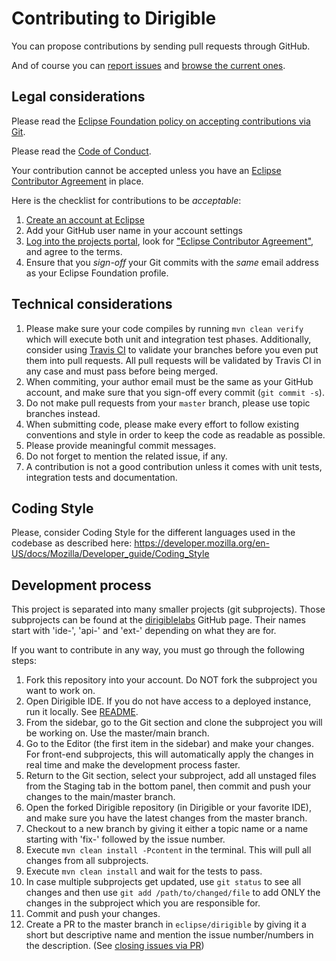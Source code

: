 # Contributing to Dirigible

You can propose contributions by sending pull requests through GitHub.

And of course you can [report issues](https://github.com/eclipse/dirigible/issues/new) and [browse the current ones](https://github.com/eclipse/dirigible/issues).

## Legal considerations

Please read the [Eclipse Foundation policy on accepting contributions via Git](https://wiki.eclipse.org/Development_Resources/Contributing_via_Git).

Please read the [Code of Conduct](CODE_OF_CONDUCT.md).


Your contribution cannot be accepted unless you have an [Eclipse Contributor Agreement](https://www.eclipse.org/legal/ECA.php) in place.

Here is the checklist for contributions to be _acceptable_:

1. [Create an account at Eclipse](https://dev.eclipse.org/site_login/)
2. Add your GitHub user name in your account settings
3. [Log into the projects portal](https://projects.eclipse.org/), look for
   ["Eclipse Contributor Agreement"](https://www.eclipse.org/legal/ECA.php), and agree to the terms.
4. Ensure that you _sign-off_ your Git commits with the _same_ email address as your Eclipse Foundation profile.

## Technical considerations

1. Please make sure your code compiles by running `mvn clean verify` which will
execute both unit and integration test phases.  Additionally, consider using
[Travis CI](http://travis-ci.org) to validate your branches before you even put them into
pull requests.  All pull requests will be validated by Travis CI in any case
and must pass before being merged.
2. When commiting, your author email must be the same as your GitHub account,
and make sure that you sign-off every commit (`git commit -s`).
3. Do not make pull requests from your `master` branch, please use topic branches
instead.
4. When submitting code, please make every effort to follow existing conventions
and style in order to keep the code as readable as possible.
5. Please provide meaningful commit messages.
6. Do not forget to mention the related issue, if any.
7. A contribution is not a good contribution unless it comes with unit
tests, integration tests and documentation.

## Coding Style

Please, consider Coding Style for the different languages used in the codebase as
described here: https://developer.mozilla.org/en-US/docs/Mozilla/Developer_guide/Coding_Style

## Development process

This project is separated into many smaller projects (git subprojects).
Those subprojects can be found at the [dirigiblelabs](https://github.com/dirigiblelabs) GitHub page.
Their names start with 'ide-', 'api-' and 'ext-' depending on what they are for.

If you want to contribute in any way, you must go through the following steps:

1. Fork this repository into your account. Do NOT fork the subproject you want to work on.
2. Open Dirigible IDE. If you do not have access to a deployed instance, run it locally. See [README](README.md).
3. From the sidebar, go to the Git section and clone the subproject you will be working on. Use the master/main branch.
4. Go to the Editor (the first item in the sidebar) and make your changes. For front-end subprojects, this will automatically apply the changes in real time and make the development process faster.
5. Return to the Git section, select your subproject, add all unstaged files from the Staging tab in the bottom panel, then commit and push your changes to the main/master branch.
6. Open the forked Dirigible repository (in Dirigible or your favorite IDE), and make sure you have the latest changes from the master branch.
7. Checkout to a new branch by giving it either a topic name or a name starting with 'fix-' followed by the issue number.
8. Execute `mvn clean install -Pcontent` in the terminal. This will pull all changes from all subprojects.
9. Execute `mvn clean install` and wait for the tests to pass.
10. In case multiple subprojects get updated, use `git status` to see all changes and then use `git add /path/to/changed/file` to add ONLY the changes in the subproject which you are responsible for.
11. Commit and push your changes.
12. Create a PR to the master branch in `eclipse/dirigible` by giving it a short but descriptive name and mention the issue number/numbers in the description. (See [closing issues via PR](https://github.blog/2013-05-14-closing-issues-via-pull-requests/))